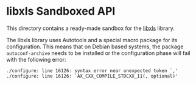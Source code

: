 # libxls Sandboxed API

This directory contains a ready-made sandbox for the
[libxls](https://github.com/libxls/libxls) library.

The libxls library uses Autotools and a special macro package for its
configuration. This means that on Debian based systems, the package
`autoconf-archive` needs to be installed or the configuration phase
will fail with the following error:

```
./configure: line 16126: syntax error near unexpected token `,'
./configure: line 16126: `AX_CXX_COMPILE_STDCXX_11(, optional)'
```

